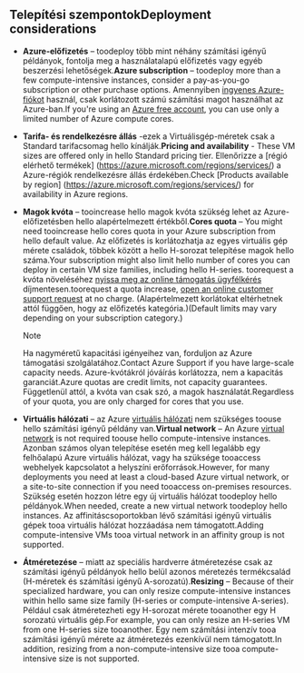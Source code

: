 

## <a name="deployment-considerations"></a><span data-ttu-id="763a9-101">Telepítési szempontok</span><span class="sxs-lookup"><span data-stu-id="763a9-101">Deployment considerations</span></span>
* <span data-ttu-id="763a9-102">**Azure-előfizetés** – toodeploy több mint néhány számítási igényű példányok, fontolja meg a használatalapú előfizetés vagy egyéb beszerzési lehetőségek.</span><span class="sxs-lookup"><span data-stu-id="763a9-102">**Azure subscription** – toodeploy more than a few compute-intensive instances, consider a pay-as-you-go subscription or other purchase options.</span></span> <span data-ttu-id="763a9-103">Amennyiben [ingyenes Azure-fiókot](https://azure.microsoft.com/free/) használ, csak korlátozott számú számítási magot használhat az Azure-ban.</span><span class="sxs-lookup"><span data-stu-id="763a9-103">If you're using an [Azure free account](https://azure.microsoft.com/free/), you can use only a limited number of Azure compute cores.</span></span>

* <span data-ttu-id="763a9-104">**Tarifa- és rendelkezésre állás** -ezek a Virtuálisgép-méretek csak a Standard tarifacsomag hello kínálják.</span><span class="sxs-lookup"><span data-stu-id="763a9-104">**Pricing and availability** - These VM sizes are offered only in hello Standard pricing tier.</span></span> <span data-ttu-id="763a9-105">Ellenőrizze a [régió elérhető termékek] (https://azure.microsoft.com/regions/services/) a Azure-régiók rendelkezésre állás érdekében.</span><span class="sxs-lookup"><span data-stu-id="763a9-105">Check [Products available by region] (https://azure.microsoft.com/regions/services/) for availability in Azure regions.</span></span> 
* <span data-ttu-id="763a9-106">**Magok kvóta** – tooincrease hello magok kvóta szükség lehet az Azure-előfizetésben hello alapértelmezett értékből.</span><span class="sxs-lookup"><span data-stu-id="763a9-106">**Cores quota** – You might need tooincrease hello cores quota in your Azure subscription from hello default value.</span></span> <span data-ttu-id="763a9-107">Az előfizetés is korlátozhatja az egyes virtuális gép mérete családok, többek között a hello H-sorozat telepítése magok hello száma.</span><span class="sxs-lookup"><span data-stu-id="763a9-107">Your subscription might also limit hello number of cores you can deploy in certain VM size families, including hello H-series.</span></span> <span data-ttu-id="763a9-108">toorequest a kvóta növeléséhez [nyissa meg az online támogatás ügyfélkérés](../articles/azure-supportability/how-to-create-azure-support-request.md) díjmentesen.</span><span class="sxs-lookup"><span data-stu-id="763a9-108">toorequest a quota increase, [open an online customer support request](../articles/azure-supportability/how-to-create-azure-support-request.md) at no charge.</span></span> <span data-ttu-id="763a9-109">(Alapértelmezett korlátokat eltérhetnek attól függően, hogy az előfizetés kategória.)</span><span class="sxs-lookup"><span data-stu-id="763a9-109">(Default limits may vary depending on your subscription category.)</span></span>
  
  > [!NOTE]
  > <span data-ttu-id="763a9-110">Ha nagyméretű kapacitási igényeihez van, forduljon az Azure támogatási szolgálatához.</span><span class="sxs-lookup"><span data-stu-id="763a9-110">Contact Azure Support if you have large-scale capacity needs.</span></span> <span data-ttu-id="763a9-111">Azure-kvótákról jóváírás korlátozza, nem a kapacitás garanciát.</span><span class="sxs-lookup"><span data-stu-id="763a9-111">Azure quotas are credit limits, not capacity guarantees.</span></span> <span data-ttu-id="763a9-112">Függetlenül attól, a kvóta van csak szó, a magok használatát.</span><span class="sxs-lookup"><span data-stu-id="763a9-112">Regardless of your quota, you are only charged for cores that you use.</span></span>
  > 
  > 
* <span data-ttu-id="763a9-113">**Virtuális hálózati** – az Azure [virtuális hálózati](https://azure.microsoft.com/documentation/services/virtual-network/) nem szükséges toouse hello számítási igényű példány van.</span><span class="sxs-lookup"><span data-stu-id="763a9-113">**Virtual network** – An Azure [virtual network](https://azure.microsoft.com/documentation/services/virtual-network/) is not required toouse hello compute-intensive instances.</span></span> <span data-ttu-id="763a9-114">Azonban számos olyan telepítése esetén meg kell legalább egy felhőalapú Azure virtuális hálózat, vagy ha szüksége tooaccess webhelyek kapcsolatot a helyszíni erőforrások.</span><span class="sxs-lookup"><span data-stu-id="763a9-114">However, for many deployments you need at least a cloud-based Azure virtual network, or a site-to-site connection if you need tooaccess on-premises resources.</span></span> <span data-ttu-id="763a9-115">Szükség esetén hozzon létre egy új virtuális hálózat toodeploy hello példányok.</span><span class="sxs-lookup"><span data-stu-id="763a9-115">When needed, create a new virtual network toodeploy hello instances.</span></span> <span data-ttu-id="763a9-116">Az affinitáscsoportokban lévő számítási igényű virtuális gépek tooa virtuális hálózat hozzáadása nem támogatott.</span><span class="sxs-lookup"><span data-stu-id="763a9-116">Adding compute-intensive VMs tooa virtual network in an affinity group is not supported.</span></span>
* <span data-ttu-id="763a9-117">**Átméretezése** – miatt az speciális hardverre átméretezése csak az számítási igényű példányok hello belül azonos méretezés termékcsalád (H-méretek és számítási igényű A-sorozatú).</span><span class="sxs-lookup"><span data-stu-id="763a9-117">**Resizing** – Because of their specialized hardware, you can only resize compute-intensive instances within hello same size family (H-series or compute-intensive A-series).</span></span> <span data-ttu-id="763a9-118">Például csak átméretezheti egy H-sorozat mérete tooanother egy H sorozatú virtuális gép.</span><span class="sxs-lookup"><span data-stu-id="763a9-118">For example, you can only resize an H-series VM from one H-series size tooanother.</span></span> <span data-ttu-id="763a9-119">Egy nem számítási intenzív tooa számítási igényű mérete az átméretezés ezenkívül nem támogatott.</span><span class="sxs-lookup"><span data-stu-id="763a9-119">In addition, resizing from a non-compute-intensive size tooa compute-intensive size is not supported.</span></span>  
